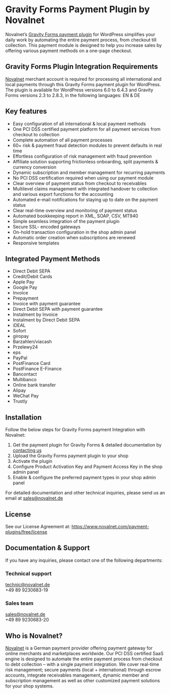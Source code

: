 # Gravity Forms Payment Plugin by Novalnet
Novalnet’s <a href="https://www.novalnet.com/modul/gravity-forms">Gravity Forms payment plugin</a> for WordPress simplifies your daily work by automating the entire payment process, from checkout till collection. This payment module is designed to help you increase sales by offering various payment methods on a one-page checkout.

## Gravity Forms Plugin Integration Requirements
<a href="https://www.novalnet.de/">Novalnet</a> merchant account is required for processing all international and local payments through this Gravity Forms payment plugin for WordPress. The plugin is available for WordPress versions 6.0 to 6.4.3 and Gravity Forms versions 2.3 to 2.8.3, in the following languages: EN & DE

## Key features

* Easy configuration of all international & local payment methods
* One PCI DSS certified payment platform for all payment services from checkout to collection
* Complete automation of all payment processes
* 60+ risk & payment fraud detection modules to prevent defaults in real time
* Effortless configuration of risk management with fraud prevention
* Affiliate solution supporting frictionless onboarding, split payments & currency conversion
* Dynamic subscription and member management for recurring payments
* No PCI DSS certification required when using our payment module
* Clear overview of payment status from checkout to receivables
* Multilevel claims management with integrated handover to collection and various export functions for the accounting
* Automated e-mail notifications for staying up to date on the payment status
* Clear real-time overview and monitoring of payment status
* Automated bookkeeping report in XML, SOAP, CSV, MT940
* Simple seamless integration of the payment plugin
* Secure SSL- encoded gateways
* On-hold transaction configuration in the shop admin panel
* Automatic order creation when subscriptions are renewed
* Responsive templates

## Integrated Payment Methods
-	Direct Debit SEPA
-	Credit/Debit Cards
-	Apple Pay
-	Google Pay
-	Invoice
-	Prepayment
-	Invoice with payment guarantee
-	Direct Debit SEPA with payment guarantee
-	Instalment by Invoice
-	Instalment by Direct Debit SEPA
-	iDEAL
-	Sofort
-	giropay
-	Barzahlen/viacash
-	Przelewy24
-	eps
-	PayPal
-	PostFinance Card
-	PostFinance E-Finance
-	Bancontact
-	Multibanco
-	Online bank transfer
-	Alipay
-	WeChat Pay
-	Trustly

## Installation
Follow the below steps for Gravity Forms payment Integration with Novalnet:
1.	Get the payment plugin for Gravity Forms & detailed documentation by <a href="https://www.novalnet.de/kontakt/sales">contacting us</a>
2.	Upload the Gravity Forms payment plugin to your shop
3.	Activate the plugin
4.	Configure Product Activation Key and Payment Access Key in the shop admin panel
5.	Enable & configure the preferred payment types in your shop admin panel

For detailed documentation and other technical inquiries, please send us an email at sales@novalnet.de

## License
See our License Agreement at: https://www.novalnet.com/payment-plugins/free/license

## Documentation & Support
If you have any inquiries, please contact one of the following departments:
### Technical support
technic@novalnet.de<br>
+49 89 9230683-19<br>
### Sales team
sales@novalnet.de<br>
+49 89 9230683-20<br>

## Who is Novalnet?
<a href="https://www.novalnet.de/">Novalnet</a> is a German payment provider offering payment gateway for online merchants and marketplaces worldwide. Our PCI DSS certified SaaS engine is designed to automate the entire payment process from checkout to debt collection – with a single payment integration. We cover real-time risk management; secure payments (local + international) through escrow accounts, integrate receivables management, dynamic member and subscription management as well as other customized payment solutions for your shop systems.
